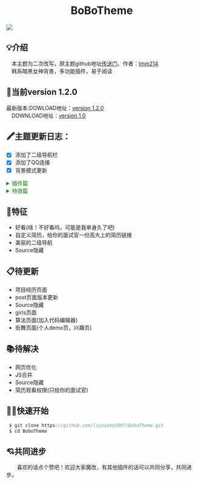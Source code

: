 <h1 align="center">BoBoTheme</h1>

<img align="center" src="https://picturestr.oss-cn-shanghai.aliyuncs.com/img/20200312152839.png">

## 💡介绍
&emsp;本主题为二次改写，原主题github地址[传送门](https://github.com/lmm214/gridea-theme-breek/)、作者：[Imm214](https://github.com/lmm214)<br/>
&emsp;韩系暗黑女神背景，多功能插件，易于阅读
## 🔫当前version 1.2.0
最新版本:DOWLOAD地址：[version 1.2.0](https://github.com/liyuanbo1997/BoboTheme/releases)<br/>
&ensp;&ensp;DOWNLOAD地址：[version 1.0](https://github.com/liyuanbo1997/BoboTheme/releases)
## 🖍主题更新日志：
- [X] 添加了二级导航栏
- [X] 添加了QQ连接
- [X] 背景模式更新

<details>
<summary style="color:green">插件篇</summary>
<p style="color:yellow">&emsp;&emsp;live2d 看板娘</p>
<p>&emsp;&emsp;时间运行显示</p>
<p>&emsp;&emsp;二级导航链接更新</p>
<p>&emsp;个人简历模板</p>
</details>
<details>
<summary style="color:green">特效篇</summary>
   <p>&emsp;&emsp;雪花特效</p>
   <p>&emsp;&emsp;鼠标点击特效(还有更多的特效在页面类)</p>
</details>

## 🔞特征
+ 好看(啥！不好看吗，可能是我单身久了吧)
+ 自定义简历，给你的面试官一份高大上的简历链接
+ 美丽的二级导航
+ Source隐藏
## 📋待更新
+ 项目经历页面
+ post页面版本更新
+ Source隐藏
+ girls页面
+ 算法页面(加入代码编辑器)
+ 街舞页面(个人demo页，兴趣页)
## 📚待解决
 + 网页优化
 + JS合并
 + Source隐藏
 + 简历观看权限(只给你的面试官)
## 🏄‍♀快速开始
```java
 $ git clone https://github.com/liyuanbo1997/BoboTheme.git
 $ cd BoboTheme
```
## 💘共同进步
&emsp;&emsp;喜欢的话点个赞吧！欢迎大家魔改，有其他插件的话可以共同分享，共同进步。








